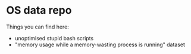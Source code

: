 # OS data repo

Things you can find here:
* unoptimised stupid bash scripts
* "memory usage while a memory-wasting process is running" dataset